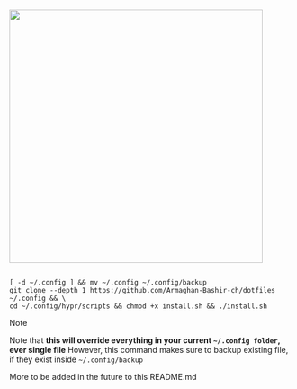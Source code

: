 # <a id="Installation"></a>
<img src="https://readme-typing-svg.herokuapp.com?font=Lexend+Giga&size=25&pause=1000&color=CCA9DD&vCenter=true&width=435&height=25&lines=Installation" width="450"/>

<pre><code>
[ -d ~/.config ] && mv ~/.config ~/.config/backup
git clone --depth 1 https://github.com/Armaghan-Bashir-ch/dotfiles ~/.config && \
cd ~/.config/hypr/scripts && chmod +x install.sh && ./install.sh
</code></pre>


> [!Note]
> Note that **this will override everything in your current `~/.config folder`, ever single file**
> However, this command makes sure to backup existing file, if they exist inside `~/.config/backup`

More to be added in the future to this README.md
